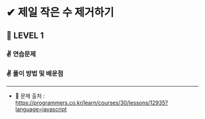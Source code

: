 # ✔ 제일 작은 수 제거하기

## 🌈 LEVEL 1

### ✌ 연습문제

### ✌ 풀이 방법 및 배운점


--- 

- 📌 문제 출처 : https://programmers.co.kr/learn/courses/30/lessons/12935?language=javascript
